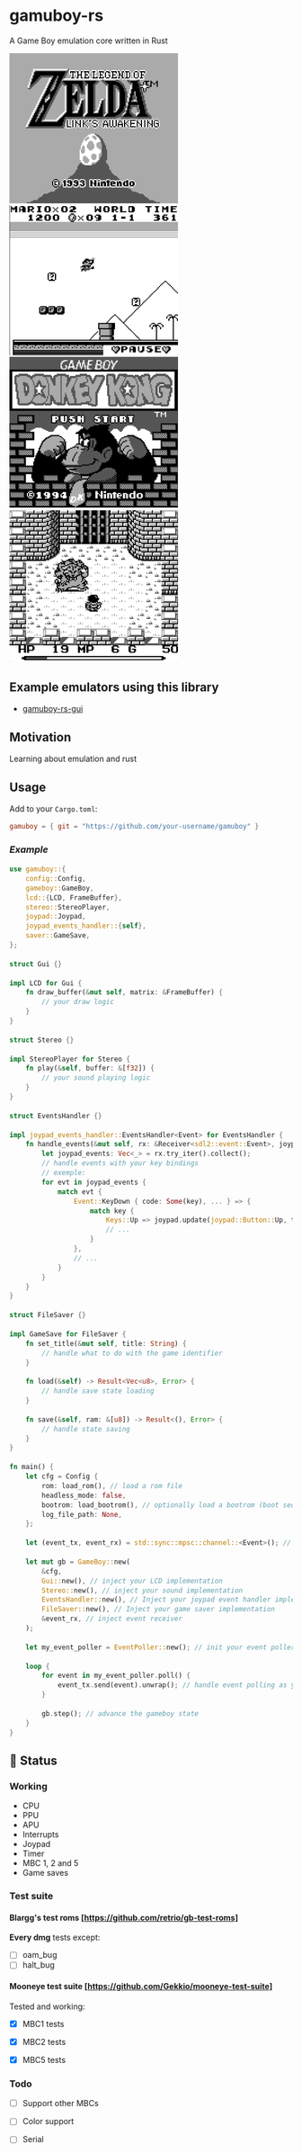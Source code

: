 # gamuboy-rs
A Game Boy emulation core written in Rust

<img src="./images/zelda.png" alt="Zelda Link's Awakening" width="300"/> <img src="./images/supermarioland.png" alt="Super Mario land" width="300"/>
<img src="./images/donkeykong.png" alt="Donkey Kong" width="300"/> <img src="./images/finalfantasy.png" alt="Final Fantasy" width="300"/>

## Example emulators using this library

- [gamuboy-rs-gui](https://github.com/axelmln/gamuboy-rs-gui)

## Motivation

Learning about emulation and rust

## Usage

Add to your `Cargo.toml`:

```toml
gamuboy = { git = "https://github.com/your-username/gamuboy" }
```

### *Example*

```rust
use gamuboy::{
    config::Config,
    gameboy::GameBoy,
    lcd::{LCD, FrameBuffer},
    stereo::StereoPlayer,
    joypad::Joypad,
    joypad_events_handler::{self},
    saver::GameSave,
};

struct Gui {}

impl LCD for Gui {
    fn draw_buffer(&mut self, matrix: &FrameBuffer) {
        // your draw logic
    }
}

struct Stereo {}

impl StereoPlayer for Stereo {
    fn play(&self, buffer: &[f32]) {
        // your sound playing logic
    }
}

struct EventsHandler {}

impl joypad_events_handler::EventsHandler<Event> for EventsHandler {
    fn handle_events(&mut self, rx: &Receiver<sdl2::event::Event>, joypad: &mut Joypad) {
        let joypad_events: Vec<_> = rx.try_iter().collect();
        // handle events with your key bindings
        // exemple:
        for evt in joypad_events {
            match evt {
                Event::KeyDown { code: Some(key), ... } => {
                    match key {
                        Keys::Up => joypad.update(joypad::Button::Up, true), // mutate gamuboy Joypad state
                        // ...
                    }
                },
                // ...
            }
        }
    }
}

struct FileSaver {}

impl GameSave for FileSaver {
    fn set_title(&mut self, title: String) {
        // handle what to do with the game identifier
    }

    fn load(&self) -> Result<Vec<u8>, Error> {
        // handle save state loading
    }

    fn save(&self, ram: &[u8]) -> Result<(), Error> {
        // handle state saving
    }
}

fn main() {
    let cfg = Config {
        rom: load_rom(), // load a rom file
        headless_mode: false,
        bootrom: load_bootrom(), // optionally load a bootrom (boot sequence is skipped if not provided)
        log_file_path: None,
    };

    let (event_tx, event_rx) = std::sync::mpsc::channel::<Event>(); // init an event channel to send joyoad events

    let mut gb = GameBoy::new(
        &cfg,
        Gui::new(), // inject your LCD implementation
        Stereo::new(), // inject your sound implementation
        EventsHandler::new(), // Inject your joypad event handler implementation, where your key bindings happen
        FileSaver::new(), // Inject your game saver implementation
        &event_rx, // inject event receiver
    );

    let my_event_poller = EventPoller::new(); // init your event poller

    loop {
        for event in my_event_poller.poll() {
            event_tx.send(event).unwrap(); // handle event polling as you need before sending it via the event channel
        }

        gb.step(); // advance the gameboy state
    }
}
```


## 🚧 Status

### Working
- CPU
- PPU
- APU
- Interrupts
- Joypad
- Timer
- MBC 1, 2 and 5
- Game saves


### Test suite

#### Blargg's test roms [https://github.com/retrio/gb-test-roms]

**Every dmg** tests except:
- [ ] oam_bug
- [ ] halt_bug

#### Mooneye test suite [https://github.com/Gekkio/mooneye-test-suite]

Tested and working:
- [x] MBC1 tests
- [x] MBC2 tests
- [x] MBC5 tests


### Todo
- [ ] Support other MBCs
- [ ] Color support
- [ ] Serial


